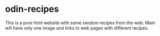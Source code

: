 # odin-recipes

This is a pure html website with some random recipes from the web.
Main will have only one image and links to web pages with different recipes. 
